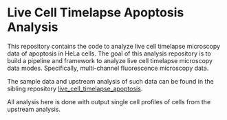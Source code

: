 # Live Cell Timelapse Apoptosis Analysis

This repository contains the code to analyze live cell timelapse microscopy data of apoptosis in HeLa cells.
The goal of this analysis repository is to build a pipeline and framework to analyze live cell timelapse microscopy data modes.
Specifically, multi-channel fluorescence microscopy data.

The sample data and upstream analysis of such data can be found in the sibling repository [live_cell_timelapse_apoptosis](https://github.com/WayScience/live_cell_timelapse_apoptosis).

All analysis here is done with output single cell profiles of cells from the upstream analysis.
